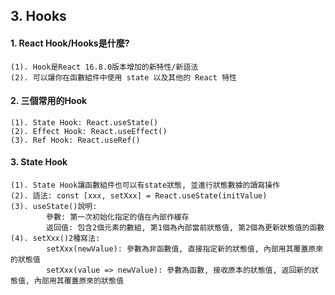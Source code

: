 ## 3. Hooks

#### 1. React Hook/Hooks是什麼?

```
(1). Hook是React 16.8.0版本增加的新特性/新語法
(2). 可以讓你在函數組件中使用 state 以及其他的 React 特性
```

#### 2. 三個常用的Hook

```
(1). State Hook: React.useState()
(2). Effect Hook: React.useEffect()
(3). Ref Hook: React.useRef()
```

#### 3. State Hook

```
(1). State Hook讓函數組件也可以有state狀態, 並進行狀態數據的讀寫操作
(2). 語法: const [xxx, setXxx] = React.useState(initValue)  
(3). useState()說明:
        參數: 第一次初始化指定的值在內部作緩存
        返回值: 包含2個元素的數組, 第1個為內部當前狀態值, 第2個為更新狀態值的函數
(4). setXxx()2種寫法:
        setXxx(newValue): 參數為非函數值, 直接指定新的狀態值, 內部用其覆蓋原來的狀態值
        setXxx(value => newValue): 參數為函數, 接收原本的狀態值, 返回新的狀態值, 內部用其覆蓋原來的狀態值
```